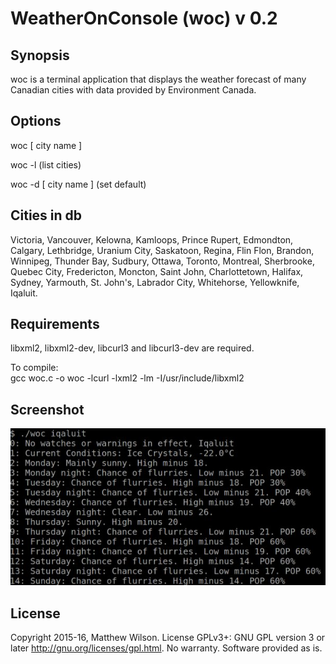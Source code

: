 # WeatherOnConsole (woc) v 0.2

## Synopsis

woc is a terminal application that displays the weather forecast of many Canadian cities with data provided by Environment Canada. 

## Options
 
woc [ city name ]

woc -l (list cities)

woc -d [ city name ] (set default)

## Cities in db
Victoria, Vancouver, Kelowna, Kamloops, Prince Rupert, Edmondton, Calgary, Lethbridge, Uranium City, Saskatoon, Regina, Flin Flon, Brandon, Winnipeg, Thunder Bay, Sudbury, Ottawa, Toronto, Montreal, Sherbrooke, Quebec City, Fredericton, Moncton, Saint John, Charlottetown, Halifax, Sydney, Yarmouth, St. John's, Labrador City, Whitehorse, Yellowknife, Iqaluit.

## Requirements

libxml2, libxml2-dev, libcurl3 and libcurl3-dev are required.

To compile:  
gcc woc.c -o woc -lcurl -lxml2 -lm -I/usr/include/libxml2

## Screenshot

![alt text](img/screenshot.jpg "woc")

## License

Copyright 2015-16, Matthew Wilson. 
License GPLv3+: GNU GPL version 3 or later http://gnu.org/licenses/gpl.html.
No warranty. Software provided as is.
